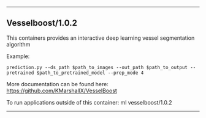 
----------------------------------
## Vesselboost/1.0.2 ##
This containers provides an interactive deep learning vessel segmentation algorithm 

Example:
```
prediction.py --ds_path $path_to_images --out_path $path_to_output --pretrained $path_to_pretrained_model --prep_mode 4

```

More documentation can be found here: https://github.com/KMarshallX/VesselBoost

To run applications outside of this container: ml vesselboost/1.0.2

----------------------------------
